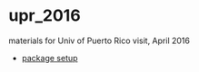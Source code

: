 # upr_2016
materials for Univ of Puerto Rico visit, April 2016

- [package setup](https://cdn.rawgit.com/bbolker/upr_2016/master/lab/packages.html)
